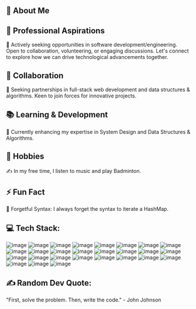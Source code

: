 💫 About Me
----------------------------

🚀 Professional Aspirations
----------------------------------------------------------------------------------------------------
🔭 Actively seeking opportunities in software development/engineering. Open to collaboration, volunteering, or engaging discussions. Let's connect to explore how we can drive technological advancements together.

🤝 Collaboration
--------------------------------------------------------------------------------------
👯 Seeking partnerships in full-stack web development and data structures & algorithms. Keen to join forces for innovative projects.

📚 Learning & Development
-----------------------------------------------------------
🌱 Currently enhancing my expertise in System Design and Data Structures & Algorithms.

🎵 Hobbies
----------------------------------------
✍️ In my free time, I listen to music and play Badminton.

⚡ Fun Fact
----------------------
🤔 Forgetful Syntax: I always forget the syntax to iterate a HashMap.

💻 Tech Stack:
------------------------------------------
![image](https://github.com/AjayGoud1999/AjayGoud1999/assets/46396617/77dfa458-ce2e-4f08-ac97-c84201fb4f2c) ![image](https://github.com/AjayGoud1999/AjayGoud1999/assets/46396617/9c8b7d4e-2de3-4546-87cd-9088d0dffe53) ![image](https://github.com/AjayGoud1999/AjayGoud1999/assets/46396617/f0f0a7b6-294a-47d3-9da5-1d7d06cfbd6a) ![image](https://github.com/AjayGoud1999/AjayGoud1999/assets/46396617/c6e18c64-5a34-463d-84bc-048ad4a6e0f7)  ![image](https://github.com/AjayGoud1999/AjayGoud1999/assets/46396617/cbd01f1e-48ad-48a9-b0ca-bbeb0e96221d)
![image](https://github.com/AjayGoud1999/AjayGoud1999/assets/46396617/4f4d5927-e6b1-4704-855c-14f06962bf31) ![image](https://github.com/AjayGoud1999/AjayGoud1999/assets/46396617/f6e1cb49-f778-4c9f-8bcb-c26f84d10afc) ![image](https://github.com/AjayGoud1999/AjayGoud1999/assets/46396617/0e1acec3-cc7a-4c19-8345-32706eb4ba3b) ![image](https://github.com/AjayGoud1999/AjayGoud1999/assets/46396617/8eac3fc4-ad7b-4019-964a-9023d373f47c) ![image](https://github.com/AjayGoud1999/AjayGoud1999/assets/46396617/e0e10c42-3814-4178-84ad-cffb1c4ffc7b) ![image](https://github.com/AjayGoud1999/AjayGoud1999/assets/46396617/1a166b35-9191-401f-81d5-b727b650cbd6) ![image](https://github.com/AjayGoud1999/AjayGoud1999/assets/46396617/597d296b-2f4d-4965-90c8-561b3beed2c8) ![image](https://github.com/AjayGoud1999/AjayGoud1999/assets/46396617/e41c5813-232a-46cf-b4d4-aa9265de2b28) ![image](https://github.com/AjayGoud1999/AjayGoud1999/assets/46396617/7059dd00-6eb6-4a1b-96dc-eb2999939f97) ![image](https://github.com/AjayGoud1999/AjayGoud1999/assets/46396617/395ddf5f-1d31-4cb4-a78b-2457059f54c7) ![image](https://github.com/AjayGoud1999/AjayGoud1999/assets/46396617/d4eb84f2-00a6-4423-ae27-b7d0e823e6a1) ![image](https://github.com/AjayGoud1999/AjayGoud1999/assets/46396617/35103349-38f1-467b-a667-89ab7099b792) ![image](https://github.com/AjayGoud1999/AjayGoud1999/assets/46396617/83650364-cdde-4d0c-ae7e-bbba4ee89ba2) ![image](https://github.com/AjayGoud1999/AjayGoud1999/assets/46396617/928bc694-bf0a-402d-a1a4-6f57c3e7a1b2) ![image](https://github.com/AjayGoud1999/AjayGoud1999/assets/46396617/78496ebc-7d15-4627-9b28-0c7b123ee26b) ![image](https://github.com/AjayGoud1999/AjayGoud1999/assets/46396617/2403766b-92ef-4c6d-a74b-6bec5fa6173b) ![image](https://github.com/AjayGoud1999/AjayGoud1999/assets/46396617/68384bdd-465a-425c-a6b6-3b8357043194) ![image](https://github.com/AjayGoud1999/AjayGoud1999/assets/46396617/3565e772-82e5-4891-bd56-3690621bfb32) ![image](https://github.com/AjayGoud1999/AjayGoud1999/assets/46396617/c3fac028-a7dd-4d97-99c2-bf2813ccdf7e) ![image](https://github.com/AjayGoud1999/AjayGoud1999/assets/46396617/87b9d74f-23d2-4d98-94fd-be75cbfd623e) ![image](https://github.com/AjayGoud1999/AjayGoud1999/assets/46396617/33957e94-04a3-4905-bf22-1a5630aa7478) ![image](https://github.com/AjayGoud1999/AjayGoud1999/assets/46396617/b5acc38e-d0bf-473c-9abb-df8d80dfebd9)



























✍️ Random Dev Quote: 
-------------------------------------
"First, solve the problem. Then, write the code." - John Johnson


